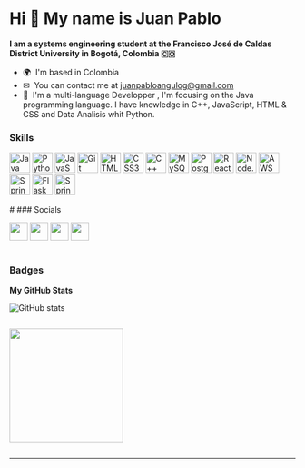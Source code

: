 # Hi 🤝 My name is Juan Pablo
**I am a systems engineering student at the Francisco José de Caldas District University in Bogotá, Colombia 🇨🇴**

<!--👀 I am interested in learning about the area of web development, especially the Back-end, while I search a new way to be a better me doing a lot of productive things.-->
* 🌍  I'm based in Colombia
* ✉  You can contact me at [juanpabloangulog@gmail.com](mailto:juanpabloangulog@gmail.com)
* 🧠  I'm a multi-language  Developper , I'm focusing on the Java programming language. I have knowledge in C++, JavaScript, HTML & CSS and Data Analisis whit Python.
  
### Skills

<p align="left">
    <a href="https://www.oracle.com/java/" target="_blank" rel="noreferrer"><img src="https://raw.githubusercontent.com/danielcranney/readme-generator/main/public/icons/skills/java-colored.svg" width="36" height="36" alt="Java" /></a>
    <a href="https://www.python.org/" target="_blank" rel="noreferrer"><img src="https://raw.githubusercontent.com/danielcranney/readme-generator/main/public/icons/skills/python-colored.svg" width="36" height="36" alt="Python" /></a>
    <a href="https://developer.mozilla.org/en-US/docs/Web/JavaScript" target="_blank" rel="noreferrer"><img src="https://raw.githubusercontent.com/danielcranney/readme-generator/main/public/icons/skills/javascript-colored.svg" width="36" height="36" alt="JavaScript" /></a>
    <a href="https://git-scm.com/" target="_blank" rel="noreferrer"><img src="https://raw.githubusercontent.com/danielcranney/readme-generator/main/public/icons/skills/git-colored.svg" width="36" height="36" alt="Git" /></a>
    <a href="https://developer.mozilla.org/en-US/docs/Glossary/HTML5" target="_blank" rel="noreferrer"><img src="https://raw.githubusercontent.com/danielcranney/readme-generator/main/public/icons/skills/html5-colored.svg" width="36" height="36" alt="HTML5" /></a>
    <a href="https://www.w3.org/TR/CSS/#css" target="_blank" rel="noreferrer"><img src="https://raw.githubusercontent.com/danielcranney/readme-generator/main/public/icons/skills/css3-colored.svg" width="36" height="36" alt="CSS3" /></a>
    <a href="https://learn.microsoft.com/es-es/cpp/?view=msvc-170" target="_blank" rel="noreferrer"><img src="https://cdn-icons-png.flaticon.com/512/6132/6132222.png" width="36" height="36" alt="C++" /></a>
    <a href="https://www.mysql.com/" target="_blank" rel="noreferrer"><img src="https://1000marcas.net/wp-content/uploads/2020/11/MySQL-logo.png" width="36" height="36" alt="MySQL" /></a>
    <a href="https://www.postgresql.org/" target="_blank" rel="noreferrer"><img src="https://raw.githubusercontent.com/danielcranney/readme-generator/main/public/icons/skills/postgresql-colored.svg" width="36" height="36" alt="PostgreSQL" /></a>
    <a href="https://reactjs.org/" target="_blank" rel="noreferrer"><img src="https://raw.githubusercontent.com/danielcranney/readme-generator/main/public/icons/skills/react-colored.svg" width="36" height="36" alt="React" /></a>
    <a href="https://nodejs.org/" target="_blank" rel="noreferrer"><img src="https://raw.githubusercontent.com/danielcranney/readme-generator/main/public/icons/skills/nodejs-colored.svg" width="36" height="36" alt="Node.js" /></a>
    <a href="https://aws.amazon.com/" target="_blank" rel="noreferrer"><img src="https://upload.wikimedia.org/wikipedia/commons/9/93/Amazon_Web_Services_Logo.svg" width="36" height="36" alt="AWS" /></a>
    <a href="https://spring.io/projects/spring-boot" target="_blank" rel="noreferrer"><img src="https://upload.wikimedia.org/wikipedia/commons/4/43/Spring_Framework_Logo_2018.svg" width="36" height="36" alt="Spring Boot" /></a>
    <a href="https://flask.palletsprojects.com/en/2.0.x/" target="_blank" rel="noreferrer"><img src="https://upload.wikimedia.org/wikipedia/commons/0/0f/Flask_logo.svg" width="36" height="36" alt="Flask" /></a>
    <a href="https://spring.io/projects/spring-security" target="_blank" rel="noreferrer"><img src="https://upload.wikimedia.org/wikipedia/commons/6/6f/Spring_Security_Logo.svg" width="36" height="36" alt="Spring Security" /></a>
</p>
#
### Socials

<p align="left"> <a href="https://x.com/Crewookiee?t=k2vK4O6dhNoGG7F5rY58Ig&s=08"><img src="https://pbs.twimg.com/media/F1zrsq8XsAUU7Lw.jpg:large" width="32" height="32" /></a> <a href="[https://www.github.com/deivis44](https://instagram.com/crewookiee?igshid=OGQ5ZDc2ODk2ZA==)" target="_blank" rel="noreferrer"><img src="https://cdn-icons-png.flaticon.com/512/1384/1384031.png" width="32" height="32" /></a> <a href="https://www.linkedin.com/in/angulojp/" target="_blank" rel="noreferrer"><img src="https://raw.githubusercontent.com/danielcranney/readme-generator/main/public/icons/socials/linkedin.svg" width="32" height="32" /></a> <a href="https://youtube.com/@Juan-vi7gv?si=X_UlW06p24mGlOuj" target="_blank" rel="noreferrer"><img src="https://raw.githubusercontent.com/danielcranney/readme-generator/main/public/icons/socials/youtube.svg" width="32" height="32" /></a></p>

#
### Badges

<b>My GitHub Stats</b>


![GitHub stats](https://github-readme-stats.vercel.app/api?username=Crew130504&show_icons=true&theme=tokyonight)

<p align="left" style="display: inline-block;>

<a href="http://www.github.com/deivis44"><img height="200" src="https://github-readme-streak-stats.herokuapp.com/?user=deivis44&stroke=ffffff&background=1c1917&ring=6366f1&fire=6366f1&currStreakNum=ffffff&currStreakLabel=6366f1&sideNums=ffffff&sideLabels=ffffff&dates=ffffff&hide_border=true" /></a>
</p>

---

